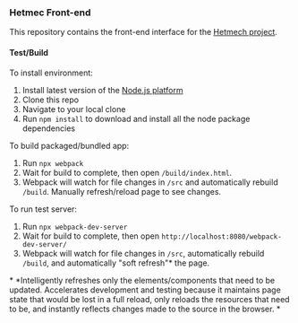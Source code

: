### Hetmec Front-end

This repository contains the front-end interface for the [Hetmech project](https://github.com/greenelab/hetmech).


#### Test/Build

To install environment:

1. Install latest version of the [Node.js platform](https://nodejs.org/en/)
2. Clone this repo
3. Navigate to your local clone
4. Run `npm install` to download and install all the node package dependencies

To build packaged/bundled app:

1. Run `npx webpack`
2. Wait for build to complete, then open `/build/index.html`.
3. Webpack will watch for file changes in `/src` and automatically rebuild `/build`. Manually refresh/reload page to see changes.

To run test server:

1. Run `npx webpack-dev-server`
2. Wait for build to complete, then open `http://localhost:8080/webpack-dev-server/`
3. Webpack will watch for file changes in `/src`, automatically rebuild `/build`, and automatically "soft refresh"* the page.

\* *Intelligently refreshes only the elements/components that need to be updated.
Accelerates development and testing because it maintains page state that would be lost in a full reload, only reloads the resources that need to be, and instantly reflects changes made to the source in the browser. *
